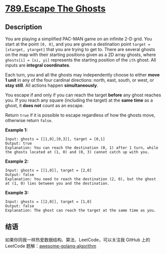 # [789.Escape The Ghosts][title]

## Description
You are playing a simplified PAC-MAN game on an infinite 2-D grid. You start at the point `[0, 0]`, and you are given a destination point `target = [xtarget, ytarget]` that you are trying to get to. There are several ghosts on the map with their starting positions given as a 2D array ghosts, where `ghosts[i] = [xi, yi]` represents the starting position of the `ith` ghost. All inputs are **integral coordinates**.

Each turn, you and all the ghosts may independently choose to either **move 1 unit** in any of the four cardinal directions: north, east, south, or west, or **stay still**. All actions happen **simultaneously**.

You escape if and only if you can reach the target **before** any ghost reaches you. If you reach any square (including the target) at the **same time** as a ghost, it **does not** count as an escape.

Return `true` if it is possible to escape regardless of how the ghosts move, otherwise return `false`.

**Example 1:**

```
Input: ghosts = [[1,0],[0,3]], target = [0,1]
Output: true
Explanation: You can reach the destination (0, 1) after 1 turn, while the ghosts located at (1, 0) and (0, 3) cannot catch up with you.
```

**Example 2:**

```
Input: ghosts = [[1,0]], target = [2,0]
Output: false
Explanation: You need to reach the destination (2, 0), but the ghost at (1, 0) lies between you and the destination.
```

**Example 3:**

```
Input: ghosts = [[2,0]], target = [1,0]
Output: false
Explanation: The ghost can reach the target at the same time as you.
```

## 结语

如果你同我一样热爱数据结构、算法、LeetCode，可以关注我 GitHub 上的 LeetCode 题解：[awesome-golang-algorithm][me]

[title]: https://leetcode.com/problems/escape-the-ghosts/
[me]: https://github.com/kylesliu/awesome-golang-algorithm
